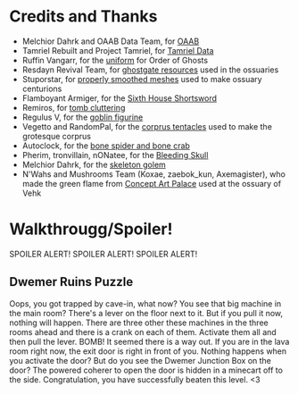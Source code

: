 # Credits and Thanks 

- Melchior Dahrk and OAAB Data Team, for [OAAB](https://www.nexusmods.com/morrowind/mods/49042)
- Tamriel Rebuilt and Project Tamriel, for [Tamriel Data](https://www.nexusmods.com/morrowind/mods/44537)
- Ruffin Vangarr, for the [uniform](https://www.nexusmods.com/morrowind/mods/51651) for Order of Ghosts
- Resdayn Revival Team, for [ghostgate resources](https://www.nexusmods.com/morrowind/mods/45822) used in the ossuaries
- Stuporstar, for [properly smoothed meshes](https://www.nexusmods.com/morrowind/mods/46747) used to make ossuary centurions
- Flamboyant Armiger, for the [Sixth House Shortsword](https://www.nexusmods.com/morrowind/mods/46096)
- Remiros, for [tomb cluttering](https://www.nexusmods.com/morrowind/mods/49131)
- Regulus V, for the [goblin figurine](https://www.nexusmods.com/morrowind/mods/43593)
- Vegetto and RandomPal, for the [corprus tentacles](https://www.nexusmods.com/morrowind/mods/49738?tab=description) used to make the grotesque corprus
- Autoclock, for the [bone spider and bone crab](https://www.nexusmods.com/morrowind/mods/48662)
- Pherim, tronvillain, nONatee, for the [Bleeding Skull](https://www.nexusmods.com/morrowind/mods/46012)
- Melchior Dahrk, for the [skeleton golem](https://www.nexusmods.com/morrowind/mods/22189)
- N'Wahs and Mushrooms Team (Koxae, zaebok_kun, Axemagister), who made the green flame from [Concept Art Palace](https://www.nexusmods.com/morrowind/mods/48136) used at the ossuary of Vehk

# Walkthrougg/Spoiler!

SPOILER ALERT! SPOILER ALERT! SPOILER ALERT! 

## Dwemer Ruins Puzzle

Oops, you got trapped by cave-in, what now? You see that big machine in the main room? There's a lever on the floor next to it. But if you pull it now, nothing will happen. There are three other these machines in the three rooms ahead and there is a crank on each of them. Activate them all and then pull the lever. BOMB! It seemed there is a way out. If you are in the lava room right now, the exit door is right in front of you. Nothing happens when you activate the door? But do you see the Dwemer Junction Box on the door? The powered coherer to open the door is hidden in a minecart off to the side. Congratulation, you have successfully beaten this level. <3
